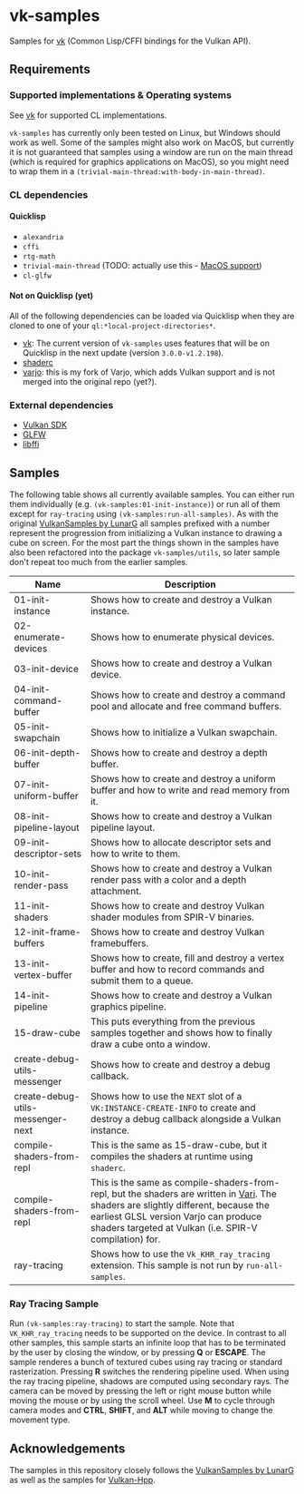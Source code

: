 # vk-samples
Samples for [vk](https://github.com/JolifantoBambla/vk) (Common Lisp/CFFI bindings for the Vulkan API).

## Requirements
### Supported implementations & Operating systems
See [vk](https://github.com/JolifantoBambla/vk) for supported CL implementations.

`vk-samples` has currently only been tested on Linux, but Windows should work as well.
Some of the samples might also work on MacOS, but currently it is not guaranteed that samples using a window are run on the main thread (which is required for graphics applications on MacOS), so you might need to wrap them in a `(trivial-main-thread:with-body-in-main-thread)`.

### CL dependencies
#### Quicklisp
* `alexandria`
* `cffi`
* `rtg-math`
* `trivial-main-thread` (TODO: actually use this - [MacOS support](https://github.com/JolifantoBambla/vk-samples/issues/27))
* `cl-glfw`

#### Not on Quicklisp (yet)
All of the following dependencies can be loaded via Quicklisp when they are cloned to one of your `ql:*local-project-directories*`.

* [vk](https://github.com/JolifantoBambla/vk): The current version of `vk-samples` uses features that will be on Quicklisp in the next update (version `3.0.0-v1.2.198`).
* [shaderc](https://github.com/JolifantoBambla/shadercl)
* [varjo](https://github.com/JolifantoBambla/varjo): this is my fork of Varjo, which adds Vulkan support and is not merged into the original repo (yet?).

### External dependencies
* [Vulkan SDK](https://vulkan.lunarg.com/sdk/home)
* [GLFW](https://www.glfw.org)
* [libffi](http://sourceware.org/libffi)

## Samples
The following table shows all currently available samples.
You can either run them individually (e.g. `(vk-samples:01-init-instance)`) or run all of them except for `ray-tracing` using `(vk-samples:run-all-samples)`.
As with the original [VulkanSamples by LunarG](https://github.com/LunarG/VulkanSamples) all samples prefixed with a number represent the progression from initializing a Vulkan instance to drawing a cube on screen.
For the most part the things shown in the samples have also been refactored into the package `vk-samples/utils`, so later
sample don't repeat too much from the earlier samples.

| Name | Description |
| -----| ----------- |
| 01-init-instance | Shows how to create and destroy a Vulkan instance. |
| 02-enumerate-devices | Shows how to enumerate physical devices. |
| 03-init-device | Shows how to create and destroy a Vulkan device. |
| 04-init-command-buffer | Shows how to create and destroy a command pool and allocate and free command buffers. |
| 05-init-swapchain | Shows how to initialize a Vulkan swapchain. |
| 06-init-depth-buffer | Shows how to create and destroy a depth buffer. |
| 07-init-uniform-buffer | Shows how to create and destroy a uniform buffer and how to write and read memory from it. |
| 08-init-pipeline-layout | Shows how to create and destroy a Vulkan pipeline layout. |
| 09-init-descriptor-sets | Shows how to allocate descriptor sets and how to write to them. |
| 10-init-render-pass | Shows how to create and destroy a Vulkan render pass with a color and a depth attachment. |
| 11-init-shaders | Shows how to create and destroy Vulkan shader modules from SPIR-V binaries. |
| 12-init-frame-buffers | Shows how to create and destroy Vulkan framebuffers. |
| 13-init-vertex-buffer | Shows how to create, fill and destroy a vertex buffer and how to record commands and submit them to a queue. |
| 14-init-pipeline | Shows how to create and destroy a Vulkan graphics pipeline. |
| 15-draw-cube | This puts everything from the previous samples together and shows how to finally draw a cube onto a window. |
| create-debug-utils-messenger | Shows how to create and destroy a debug callback. |
| create-debug-utils-messenger-next | Shows how to use the `NEXT` slot of a `VK:INSTANCE-CREATE-INFO` to create and destroy a debug callback alongside a Vulkan instance. |
| compile-shaders-from-repl | This is the same as 15-draw-cube, but it compiles the shaders at runtime using `shaderc`. |
| compile-shaders-from-repl | This is the same as compile-shaders-from-repl, but the shaders are written in [Vari](https://github.com/cbaggers/varjo). The shaders are slightly different, because the earliest GLSL version Varjo can produce shaders targeted at Vulkan (i.e. SPIR-V compilation) for. |
| ray-tracing | Shows how to use the `Vk_KHR_ray_tracing` extension. This sample is not run by `run-all-samples`. |

### Ray Tracing Sample
Run `(vk-samples:ray-tracing)` to start the sample. Note that `VK_KHR_ray_tracing` needs to be supported on the device.
In contrast to all other samples, this sample starts an infinite loop that has to be terminated by the user by closing the window, or by pressing **Q** or **ESCAPE**.
The sample renderes a bunch of textured cubes using ray tracing or standard rasterization.
Pressing **R** switches the rendering pipeline used.
When using the ray tracing pipeline, shadows are computed using secondary rays.
The camera can be moved by pressing the left or right mouse button while moving the mouse or by using the scroll wheel.
Use **M** to cycle through camera modes and **CTRL**, **SHIFT**, and **ALT** while moving to change the movement type. 

## Acknowledgements
The samples in this repository closely follows the [VulkanSamples by LunarG](https://github.com/LunarG/VulkanSamples) as well as the samples for [Vulkan-Hpp](https://github.com/KhronosGroup/Vulkan-Hpp).
